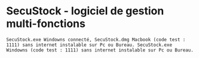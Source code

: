 # SecuStock - logiciel de gestion multi-fonctions
`SecuStock.exe Windowns connecté,
SecuStock.dmg Macbook (code test : 1111) sans internet instalable sur Pc ou Bureau.
SecuStock.exe Windowns (code test : 1111) sans internet instalable sur Pc ou Bureau.`
